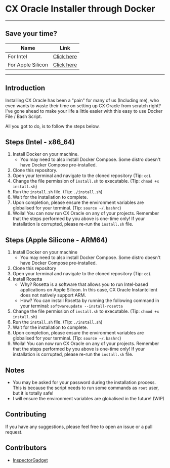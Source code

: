 # CX Oracle Installer through Docker

---

## Save your time?

| Name              | Link                                                                          |
| ----------------- | ----------------------------------------------------------------------------- |
| For Intel         | [Click here](https://github.com/InspectorGadget/cx-docker)                    |
| For Apple Silicon | [Click here](https://github.com/InspectorGadget/cx-docker/tree/apple-silicon) |

---

## Introduction

Installing CX Oracle has been a "pain" for many of us (Including me), who even wants to waste their time on setting up CX Oracle from scratch right? I've gone ahead to make your life a little easier with this easy to use Docker File / Bash Script.

All you got to do, is to follow the steps below.

## Steps (Intel - x86_64)

1. Install Docker on your machine.
   - You may need to also install Docker Compose. Some distro doesn't have Docker Compose pre-installed.
2. Clone this repository.
3. Open your terminal and navigate to the cloned repository (Tip: `cd`).
4. Change the file permission of `install.sh` to executable. (Tip: `chmod +x install.sh`)
5. Run the `install.sh` file. (Tip: `./install.sh`)
6. Wait for the installation to complete.
7. Upon completion, please ensure the environment variables are globalised for your terminal. (Tip: `source ~/.bashrc`)
8. Woila! You can now run CX Oracle on any of your projects. Remember that the steps performed by you above is one-time only! If your installation is corrupted, please re-run the `install.sh` file.

## Steps (Apple Silicone - ARM64)

1. Install Docker on your machine
   - You may need to also install Docker Compose. Some distro doesn't have Docker Compose pre-installed.
2. Clone this repository
3. Open your terminal and navigate to the cloned repository (Tip: `cd`).
4. Install Rosetta
   - Why? Rosetta is a software that allows you to run Intel-based applications on Apple Silicon. In this case, CX Oracle Instantclient does not natively support ARM.
   - How? You can install Rosetta by running the following command in your terminal: `softwareupdate --install-rosetta`
5. Change the file permission of `install.sh` to executable. (Tip: `chmod +x install.sh`)
6. Run the `install.sh` file. (Tip: `./install.sh`)
7. Wait for the installation to complete.
8. Upon completion, please ensure the environment variables are globalised for your terminal. (Tip: `source ~/.bashrc`)
9. Woila! You can now run CX Oracle on any of your projects. Remember that the steps performed by you above is one-time only! If your installation is corrupted, please re-run the `install.sh` file.

## Notes

- You may be asked for your password during the installation process. This is because the script needs to run some commands as `root` user, but it is totally safe!
- I will ensure the environment variables are globalised in the future! (WIP)

## Contributing

If you have any suggestions, please feel free to open an issue or a pull request.

## Contributors

- [InspectorGadget](https://github.com/InspectorGadget)
